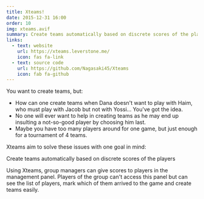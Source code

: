 ```yaml
---
title: Xteams!
date: 2015-12-31 16:00
order: 10
img: xteams.avif
summary: Create teams automatically based on discrete scores of the players
links:
  - text: website
    url: https://xteams.leverstone.me/
    icon: fas fa-link
  - text: source code
    url: https://github.com/Nagasaki45/Xteams
    icon: fab fa-github
---
```


You want to create teams, but:

-   How can one create teams when Dana doesn't want to play with Haim,
    who must play with Jacob but not with Yossi\... You've got the
    idea.
-   No one will ever want to help in creating teams as he may end up
    insulting a not-so-good player by choosing him last.
-   Maybe you have too many players around for one game, but just enough
    for a tournament of 4 teams.

Xteams aim to solve these issues with one goal in mind:

Create teams automatically based on discrete scores of the players

Using Xteams, group managers can give scores to players in the
management panel. Players of the group can't access this panel but can
see the list of players, mark which of them arrived to the game and
create teams easily.
